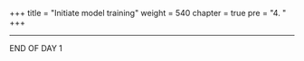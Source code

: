 +++
title = "Initiate model training"
weight = 540
chapter = true
pre = "4. "
+++

---

END OF DAY 1
